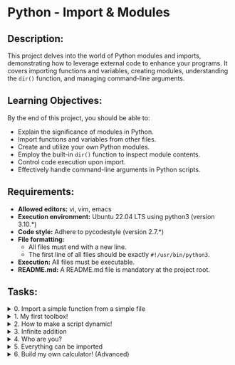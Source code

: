 # Python - Import & Modules

## Description:

This project delves into the world of Python modules and imports, demonstrating how to leverage external code to enhance your programs. It covers importing functions and variables, creating modules, understanding the `dir()` function, and managing command-line arguments.

## Learning Objectives:

By the end of this project, you should be able to:

- Explain the significance of modules in Python.
- Import functions and variables from other files.
- Create and utilize your own Python modules.
- Employ the built-in `dir()` function to inspect module contents.
- Control code execution upon import.
- Effectively handle command-line arguments in Python scripts.

## Requirements:

- **Allowed editors:** vi, vim, emacs
- **Execution environment:** Ubuntu 22.04 LTS using python3 (version 3.10.\*)
- **Code style:** Adhere to pycodestyle (version 2.7.\*)
- **File formatting:**
  - All files must end with a new line.
  - The first line of all files should be exactly `#!/usr/bin/python3`.
- **Execution:** All files must be executable.
- **README.md:** A README.md file is mandatory at the project root.

## Tasks:

<details>
<summary>0. Import a simple function from a simple file</summary>

**Description:**
Write a program that imports the function `def add(a, b):` from the file `add_0.py` and prints the result of the addition 1 + 2 = 3.

**Instructions:**

- You have to use the `print` function with string format to display integers.
- Assign:
  - The value 1 to a variable called `a`
  - The value 2 to a variable called `b`
  - Use these variables as arguments when calling the `add` and `print` functions.
- Define `a` and `b` in separate lines: `a = 1` and `b = 2`
- Your program should print: `<a value> + <b value> = <add(a, b) value>` followed by a new line.
- You can only use the word `add_0` once in your code.
- Do not use `*` for importing or `__import__`.
- Your code should not be executed when imported (use `__import__`, if necessary).

**Example:**

Use code with caution (opens in a new window)
Copy code
guillaume@ubuntu:~$ ./0-add.py
1 + 2 = 3

</details>

<details>
<summary>1. My first toolbox!</summary>

**Description:**
Write a program that imports functions from the file `calculator_1.py`, does some Maths, and prints the result.

**Instructions:**

- Do not use the `print` function (with string format to display integers) more than 4 times.
- Define:
  - The value 10 to a variable `a`
  - The value 5 to a variable `b`
  - Use these two variables only as arguments when calling functions (including `print`).
- Define `a` and `b` in separate lines: `a = 10` and `b = 5`
- Your program should call each of the imported functions.
- The word `calculator_1` should be used only once in your file.
- Do not use `*` for importing or `__import__`.
- Your code should not be executed when imported.

**Example:**

guillaume@ubuntu:~$ ./1-calculation.py
10 + 5 = 15
10 - 5 = 5
10 \* 5 = 50
10 / 5 = 2

</details>

<details>
<summary>2. How to make a script dynamic!</summary>

**Description:**
Write a program that prints the number of and the list of its arguments.

**Instructions:**

- The output should be:
  - Number of argument(s) followed by "argument" (if the number is one) or "arguments" (otherwise), followed by
  - ":" (or "." if no arguments were passed) followed by
  - a new line, followed by (if at least one argument),
  - one line per argument:
    - the position of the argument (starting at 1) followed by ":", followed by the argument value and a new line
- Your code should not be executed when imported
- The number of elements of `argv` can be retrieved by using: `len(argv)`

**Example:**

guillaume@ubuntu:~$ ./2-args.py
0 arguments.
guillaume@ubuntu:~$ ./2-args.py Hello
1 argument:
1: Hello
guillaume@ubuntu:~$ ./2-args.py Hello Welcome To The Best School
6 arguments:
1: Hello
2: Welcome
3: To
4: The
5: Best
6: School

</details>

<details>
<summary>3. Infinite addition</summary>

**Description:**
Write a program that prints the result of the addition of all arguments.

**Instructions:**

- The output should be the result of the addition of all arguments, followed by a new line.
- You can cast arguments into integers by using `int()` (you can assume that all arguments can be casted into integers).
- Your code should not be executed when imported.
- Your program should also handle big numbers.

**Example:**

guillaume@ubuntu:~$ ./3-infinite_add.py
0
guillaume@ubuntu:~$ ./3-infinite_add.py 79 10
89
guillaume@ubuntu:~$ ./3-infinite_add.py 79 10 -40 -300 89
-162

</details>

<details>
<summary>4. Who are you?</summary>

**Description:**
Write a program that prints all the names defined by the compiled module `hidden_4.pyc`.

**Instructions:**

- This task must be done on the sandbox only.
- File `4-hidden_discovery.py` must be located in the folder `/tmp/`.
- You should print one name per line, in alpha order.
- You should print only names that do not start with `__`.
- Your code should not be executed when imported.

**Example:**

guillaume@ubuntu:/tmp$ ./4-hidden_discovery.py | sort
my_secret_santa
print_hidden
print_school

</details>

<details>
<summary>5. Everything can be imported</summary>

**Description:**
Write a program that imports the variable `a` from the file `variable_load_5.py` and prints its value.

**Instructions:**

- You are not allowed to use `*` for importing or `__import__`.
- Your code should not be executed when imported.

**Example:**

guillaume@ubuntu:~$ cat variable_load_5.py
#!/usr/bin/python3
a = 98
"""Simple variable
"""
guillaume@ubuntu:~$ ./5-variable_load.py
98

</details>

<details>
<summary>6. Build my own calculator! (Advanced)</summary>

**Description:**
Write a program that imports all functions from the file `calculator_1.py` and handles basic operations.

**Instructions:**

- Usage: `./100-my_calculator.py a operator b`
  - If the number of arguments is not 3, your program has to:
    - Print `Usage: ./100-my_calculator.py <a> <operator> <b>` followed by a new line
    - Exit with the value 1
  - `operator` can be:
    - `+` for addition
    - `-` for subtraction
    - `*` for multiplication
    - `/` for division
  - If the operator is not one of the above:
    - Print `Unknown operator. Available operators: +, -, * and /` followed by a new line
    - Exit with the value 1
  - You can cast `a` and `b` into integers by using `int()` (you can assume that all arguments will be castable into integers)
  - The result should be printed like this: `<a> <operator> <b> = <result>`, followed by a new line

**Example:**

guillaume@ubuntu:~$ ./100-my_calculator.py
Usage: ./100-my_calculator.py <a> <operator> <b>
guillaume@ubuntu:~$ ./100-my_calculator.py 3 + 5
3 + 5 = 8
guillaume@ubuntu:~$ ./100-my_calculator.py 3 H 5
Unknown operator. Available operators: +, -, \* and /

</details>

</details>
